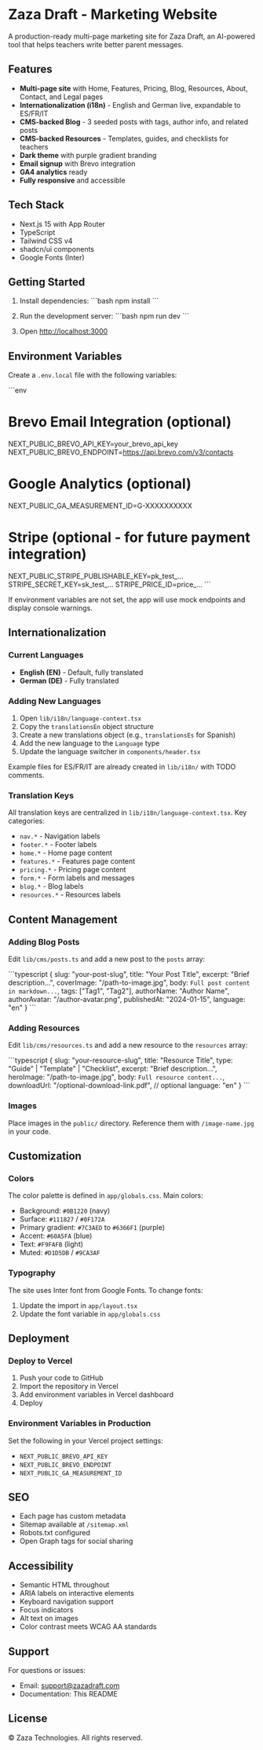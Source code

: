# Zaza Draft - Marketing Website

A production-ready multi-page marketing site for Zaza Draft, an AI-powered tool that helps teachers write better parent messages.

## Features

- **Multi-page site** with Home, Features, Pricing, Blog, Resources, About, Contact, and Legal pages
- **Internationalization (i18n)** - English and German live, expandable to ES/FR/IT
- **CMS-backed Blog** - 3 seeded posts with tags, author info, and related posts
- **CMS-backed Resources** - Templates, guides, and checklists for teachers
- **Dark theme** with purple gradient branding
- **Email signup** with Brevo integration
- **GA4 analytics** ready
- **Fully responsive** and accessible

## Tech Stack

- Next.js 15 with App Router
- TypeScript
- Tailwind CSS v4
- shadcn/ui components
- Google Fonts (Inter)

## Getting Started

1. Install dependencies:
\`\`\`bash
npm install
\`\`\`

2. Run the development server:
\`\`\`bash
npm run dev
\`\`\`

3. Open [http://localhost:3000](http://localhost:3000)

## Environment Variables

Create a `.env.local` file with the following variables:

\`\`\`env
# Brevo Email Integration (optional)
NEXT_PUBLIC_BREVO_API_KEY=your_brevo_api_key
NEXT_PUBLIC_BREVO_ENDPOINT=https://api.brevo.com/v3/contacts

# Google Analytics (optional)
NEXT_PUBLIC_GA_MEASUREMENT_ID=G-XXXXXXXXXX

# Stripe (optional - for future payment integration)
NEXT_PUBLIC_STRIPE_PUBLISHABLE_KEY=pk_test_...
STRIPE_SECRET_KEY=sk_test_...
STRIPE_PRICE_ID=price_...
\`\`\`

If environment variables are not set, the app will use mock endpoints and display console warnings.

## Internationalization

### Current Languages

- **English (EN)** - Default, fully translated
- **German (DE)** - Fully translated

### Adding New Languages

1. Open `lib/i18n/language-context.tsx`
2. Copy the `translationsEn` object structure
3. Create a new translations object (e.g., `translationsEs` for Spanish)
4. Add the new language to the `Language` type
5. Update the language switcher in `components/header.tsx`

Example files for ES/FR/IT are already created in `lib/i18n/` with TODO comments.


### Translation Keys

All translation keys are centralized in `lib/i18n/language-context.tsx`. Key categories:

- `nav.*` - Navigation labels
- `footer.*` - Footer labels
- `home.*` - Home page content
- `features.*` - Features page content
- `pricing.*` - Pricing page content
- `form.*` - Form labels and messages
- `blog.*` - Blog labels
- `resources.*` - Resources labels

## Content Management

### Adding Blog Posts

Edit `lib/cms/posts.ts` and add a new post to the `posts` array:

\`\`\`typescript
{
  slug: "your-post-slug",
  title: "Your Post Title",
  excerpt: "Brief description...",
  coverImage: "/path-to-image.jpg",
  body: `Full post content in markdown...`,
  tags: ["Tag1", "Tag2"],
  authorName: "Author Name",
  authorAvatar: "/author-avatar.png",
  publishedAt: "2024-01-15",
  language: "en"
}
\`\`\`

### Adding Resources

Edit `lib/cms/resources.ts` and add a new resource to the `resources` array:

\`\`\`typescript
{
  slug: "your-resource-slug",
  title: "Resource Title",
  type: "Guide" | "Template" | "Checklist",
  excerpt: "Brief description...",
  heroImage: "/path-to-image.jpg",
  body: `Full resource content...`,
  downloadUrl: "/optional-download-link.pdf", // optional
  language: "en"
}
\`\`\`

### Images

Place images in the `public/` directory. Reference them with `/image-name.jpg` in your code.

## Customization

### Colors

The color palette is defined in `app/globals.css`. Main colors:

- Background: `#0B1220` (navy)
- Surface: `#111827` / `#0F172A`
- Primary gradient: `#7C3AED` to `#6366F1` (purple)
- Accent: `#60A5FA` (blue)
- Text: `#F9FAFB` (light)
- Muted: `#D1D5DB` / `#9CA3AF`

### Typography

The site uses Inter font from Google Fonts. To change fonts:

1. Update the import in `app/layout.tsx`
2. Update the font variable in `app/globals.css`

## Deployment

### Deploy to Vercel

1. Push your code to GitHub
2. Import the repository in Vercel
3. Add environment variables in Vercel dashboard
4. Deploy

### Environment Variables in Production

Set the following in your Vercel project settings:

- `NEXT_PUBLIC_BREVO_API_KEY`
- `NEXT_PUBLIC_BREVO_ENDPOINT`
- `NEXT_PUBLIC_GA_MEASUREMENT_ID`

## SEO

- Each page has custom metadata
- Sitemap available at `/sitemap.xml`
- Robots.txt configured
- Open Graph tags for social sharing

## Accessibility

- Semantic HTML throughout
- ARIA labels on interactive elements
- Keyboard navigation support
- Focus indicators
- Alt text on images
- Color contrast meets WCAG AA standards

## Support

For questions or issues:

- Email: support@zazadraft.com
- Documentation: This README

## License

© Zaza Technologies. All rights reserved.


